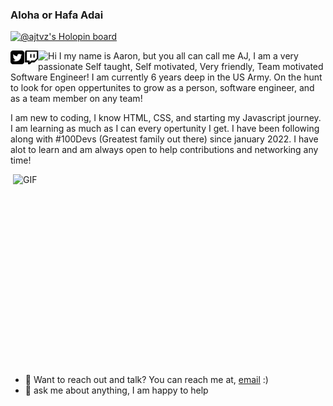 ### Aloha or Hafa Adai  
[![@ajtvz's Holopin board](https://holopin.io/api/user/board?user=ajtvz)](https://holopin.io/@ajtvz)

<a href="https://twitter.com/CodeNextDoor_" >
    <img align="left" alt="ajtvz | Twitter" width="22px" src="Images/twitter.png">
</a>
<a href="https://www.twitch.tv/ajtvz_" >
    <img align="left" alt="ajtvz | Twitch" width="22px" src="Images/twitch.png">
</a>

<a href="https://visitorbadge.io/status?path=https%3A%2F%2Fgithub.com%2Fajtvz%2Fajtvz">
<img align="left" src="https://api.visitorbadge.io/api/visitors?path=https%3A%2F%2Fgithub.com%2Fajtvz%2Fajtvz&labelColor=%23d9e3f0&countColor=%23f47373" />
</a>



Hi I my name is Aaron, but you all can call me AJ, I am a very passionate Self taught, Self motivated, Very friendly, Team motivated Software Engineer! I am currently 6 years deep in the US Army. On the hunt to look for open oppertunites to grow as a person, software engineer, and as a team member on any team!


I am new to coding, I know HTML, CSS, and starting my Javascript journey. I am learning as much as I can every opertunity I get. I have been following along with #100Devs (Greatest family out there) since january 2022. I have alot to learn and am always open to help contributions and networking any time!

<img align="right" alt="GIF" src="https://github.com/abhisheknaiidu/abhisheknaiidu/blob/master/code.gif?raw=true" width="500" height="320" />

- 💼 Want to reach out and talk? You can reach me at, [email](mailto:aaronaj222@gmail.com) :)
- 💬 ask me about anything, I am happy to help



